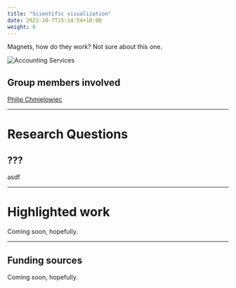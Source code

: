 ```yaml
---
title: "Scientific visualization"
date: 2022-10-7T15:14:54+10:00
weight: 6
---
```


Magnets, how do they work? Not sure about this one.

![Accounting Services](/images/austin-distel-nGc5RT2HmF0-unsplash.jpg)

## Group members involved

[Philip Chmielowiec](https://cdds-at-uiuc.github.io/team/philip-chmielowiec/)

---

# Research Questions

## ???

asdf 

---
# Highlighted work
Coming soon, hopefully.

---
## Funding sources
Coming soon, hopefully.
